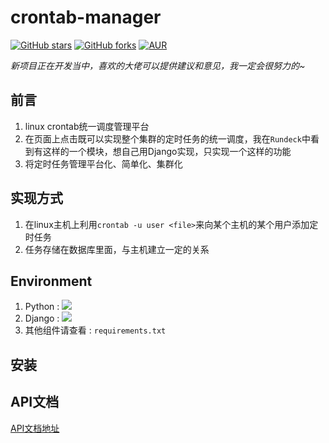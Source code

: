 # crontab-manager
[![GitHub stars](https://img.shields.io/github/stars/LeonQiuM/crontab-manager.svg?style=social&label=Stars&style=plastic)](https://github.com/LeonQiuM/crontab-manager/stargazers)
[![GitHub forks](https://img.shields.io/github/forks/LeonQiuM/crontab-manager.svg?style=social&label=Fork&style=plastic)](https://github.com/LeonQiuM/crontab-manager/fork)
[![AUR](https://img.shields.io/aur/license/yaourt.svg?style=plastic)](https://github.com/LeonQiuM/crontab-manager/blob/master/LICENSE)


*新项目正在开发当中，喜欢的大佬可以提供建议和意见，我一定会很努力的~*

## 前言
1. linux crontab统一调度管理平台
2. 在页面上点击既可以实现整个集群的定时任务的统一调度，我在`Rundeck`中看到有这样的一个模块，想自己用Django实现，只实现一个这样的功能
3. 将定时任务管理平台化、简单化、集群化


## 实现方式
1. 在linux主机上利用`crontab -u user <file>`来向某个主机的某个用户添加定时任务
2. 任务存储在数据库里面，与主机建立一定的关系

## Environment
1. Python : ![](https://img.shields.io/badge/Python-3.6.2-green.svg)
2. Django : ![](https://img.shields.io/badge/Django-1.11.5-blue.svg)
2. 其他组件请查看 : `requirements.txt`

## 安装


## API文档
[API文档地址]()

